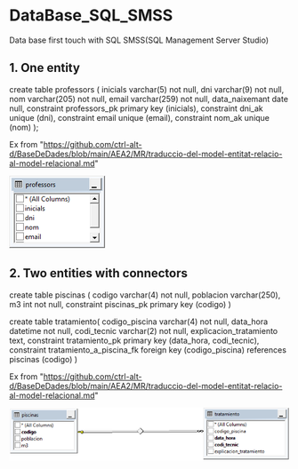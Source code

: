 # DataBase_SQL_SMSS
Data base first touch with SQL SMSS(SQL Management Server Studio)

## 1. One entity


create table professors (
	inicials varchar(5) not null,
	dni varchar(9) not null,
	nom varchar(205) not null,
	email varchar(259) not null,
	data_naixemant date null,
	constraint professors_pk
		primary key (inicials),
	constraint dni_ak
		unique (dni),
	constraint email
		unique (email),
	constraint nom_ak
		unique (nom)
);

Ex from "https://github.com/ctrl-alt-d/BaseDeDades/blob/main/AEA2/MR/traduccio-del-model-entitat-relacio-al-model-relacional.md"

![alt text](https://github.com/Freixenete/DataBase_SQL_SMSS/blob/main/una%20entidad.png "Una entidad")


## 2. Two entities with connectors

create table piscinas (
	codigo varchar(4) not null,
	poblacion varchar(250),
	m3 int not null,
	constraint piscinas_pk
		primary key (codigo)
)

create table tratamiento(
	codigo_piscina varchar(4) not null,
	data_hora datetime not null,
	codi_tecnic varchar(2) not null,
	explicacion_tratamiento text,
	constraint tratamiento_pk
		primary key (data_hora, codi_tecnic),
	constraint tratamiento_a_piscina_fk
		foreign key (codigo_piscina)
		references piscinas (codigo)
)

Ex from "https://github.com/ctrl-alt-d/BaseDeDades/blob/main/AEA2/MR/traduccio-del-model-entitat-relacio-al-model-relacional.md"

![alt text](https://github.com/Freixenete/DataBase_SQL_SMSS/blob/main/conexiones.png "Conexiones")
